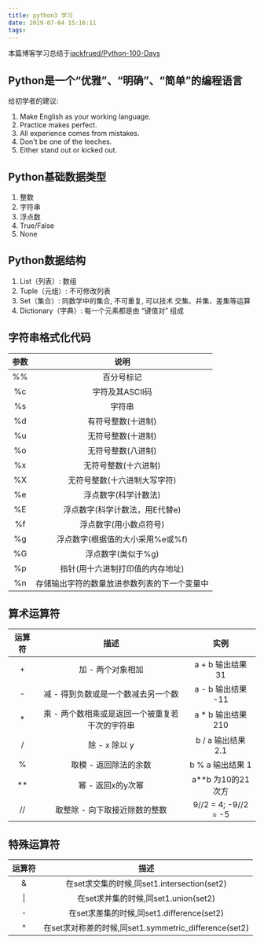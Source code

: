 ```yaml
---
title: python3 学习
date: 2019-07-04 15:16:11
tags:
---
```


本篇博客学习总结于[jackfrued/Python-100-Days](https://github.com/jackfrued/Python-100-Days)

## Python是一个“优雅”、“明确”、“简单”的编程语言

给初学者的建议:

1. Make English as your working language.
2. Practice makes perfect.
3. All experience comes from mistakes.
4. Don't be one of the leeches.
5. Either stand out or kicked out.

## Python基础数据类型

1. 整数
2. 字符串
3. 浮点数
4. True/False
5. None

## Python数据结构

1. List（列表）: 数组
2. Tuple（元组）: 不可修改列表
3. Set（集合）: 同数学中的集合, 不可重复, 可以技术 交集、并集、差集等运算
4. Dictionary（字典）: 每一个元素都是由 “键值对” 组成


## 字符串格式化代码

参数|说明
:----:|:----------------------------:
%%|百分号标记
%c|字符及其ASCII码
%s|字符串
%d|有符号整数(十进制)
%u|无符号整数(十进制)
%o|无符号整数(八进制)
%x|无符号整数(十六进制)
%X|无符号整数(十六进制大写字符)
%e|浮点数字(科学计数法)
%E|浮点数字(科学计数法，用E代替e)
%f|浮点数字(用小数点符号)
%g|浮点数字(根据值的大小采用%e或%f)
%G|浮点数字(类似于%g)
%p|指针(用十六进制打印值的内存地址)
%n|存储输出字符的数量放进参数列表的下一个变量中

## 算术运算符

运算符|描述|实例
:------:|:--------------------:|:----------:
+|加 - 两个对象相加|a + b 输出结果 31
-|减 - 得到负数或是一个数减去另一个数|a - b 输出结果 -11
*|乘 - 两个数相乘或是返回一个被重复若干次的字符串|a * b 输出结果 210
/|除 - x 除以 y|b / a 输出结果 2.1
%|取模 - 返回除法的余数|b % a 输出结果 1
**|幂 - 返回x的y次幂|a**b 为10的21次方
//|取整除 - 向下取接近除数的整数|9//2 = 4; -9//2 = -5

## 特殊运算符

运算符|描述
:-----:|:--------------------:
&|在set求交集的时候,同set1.intersection(set2)
\||在set求并集的时候,同set1.union(set2)
-|在set求差集的时候,同set1.difference(set2)
^|在set求对称差的时候,同set1.symmetric_difference(set2)
